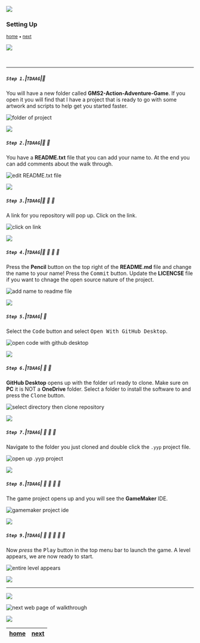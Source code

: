 ![](../images/line3.png)

### Setting Up

<sub>[home](../README.md#user-content-gms2-ue4-space-rocks) • [next](../room-size/README.md#user-content-room-size)</sub>

![](../images/line3.png)



<br>

---


##### `Step 1.`\|`TDAAG`|:small_blue_diamond:

You will have a new folder called **GMS2-Action-Adventure-Game**.  If you open it you will find that I have a project that is ready to go with some artwork and scripts to help get you started faster.

![folder of project](images/starterFiles.png)

![](../images/line2.png)

##### `Step 2.`\|`TDAAG`|:small_blue_diamond: :small_blue_diamond: 

You have a **README.txt** file that you can add your name to.  At the end you can add comments about the walk through.

![edit README.txt file](images/readmeTXT.png)

![](../images/line2.png)

##### `Step 3.`\|`TDAAG`|:small_blue_diamond: :small_blue_diamond: :small_blue_diamond:

A link for you repository will pop up.  Click on the link.

![click on link](images/linkToGitHub.png)

![](../images/line2.png)

##### `Step 4.`\|`TDAAG`|:small_blue_diamond: :small_blue_diamond: :small_blue_diamond: :small_blue_diamond:

Press the **Pencil** button on the top right of the **README.md** file and change the name to your name!  Press the <kbd>Commit</kbd> button. Update the **LICENCSE** file if you want to chnage the open source nature of the project.

![add name to readme file](images/editREADME.png)

![](../images/line2.png)

##### `Step 5.`\|`TDAAG`| :small_orange_diamond:

Select the <kbd>Code</kbd> button and select <kbd>Open With GitHub Desktop</kbd>.

![open code with github desktop](images/openVS.png)

![](../images/line2.png)

##### `Step 6.`\|`TDAAG`| :small_orange_diamond: :small_blue_diamond:

**GitHub Desktop** opens up with the folder url ready to clone.  Make sure on **PC** it is NOT a **OneDrive** folder. Select a folder to install the software to and press the <kbd>Clone</kbd> button.

![select directory then clone repository](images/cloneRepository.png)

![](../images/line2.png)

##### `Step 7.`\|`TDAAG`| :small_orange_diamond: :small_blue_diamond: :small_blue_diamond:

Navigate to the folder you just cloned and double click the `.yyp` project file.

![open up .yyp project](images/openProject.png)

![](../images/line2.png)

##### `Step 8.`\|`TDAAG`| :small_orange_diamond: :small_blue_diamond: :small_blue_diamond: :small_blue_diamond:

The game project opens up and you will see the **GameMaker** IDE.

![gamemaker project ide](images/gameProject.png)

![](../images/line2.png)

##### `Step 9.`\|`TDAAG`| :small_orange_diamond: :small_blue_diamond: :small_blue_diamond: :small_blue_diamond: :small_blue_diamond:

Now *press* the <kbd>Play</kbd> button in the top menu bar to launch the game. A level appears, we are now ready to start.

![entire level appears](images/gameAppears.png)

![](../images/line2.png)

___


![](../images/line.png)

<!-- <img src="https://via.placeholder.com/1000x100/45D7CA/000000/?text=Next Up - Room Size"> -->

![next web page of walkthrough](images/banner.png)

![](../images/line.png)

| [home](../README.md#user-content-gms2-ue4-space-rocks) | [next](../room-size/README.md#user-content-room-size)|
|---|---|
